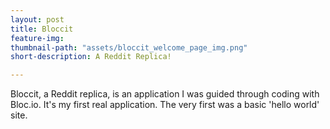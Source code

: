 ```yaml
---
layout: post
title: Bloccit
feature-img: 
thumbnail-path: "assets/bloccit_welcome_page_img.png"
short-description: A Reddit Replica!

---
```

Bloccit, a Reddit replica, is an application I was guided through coding with Bloc.io. It's my first real application. The very first was a basic 'hello world' site.
